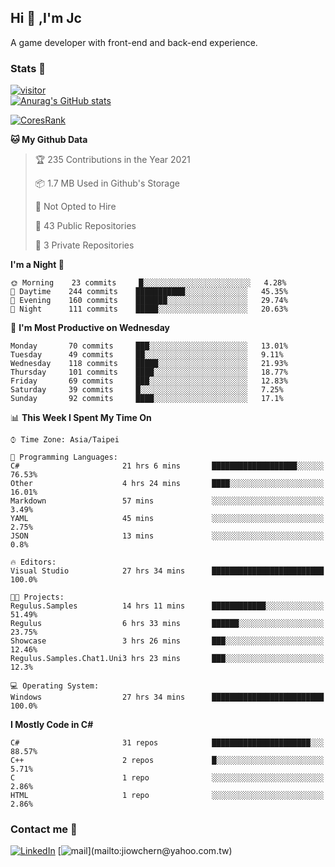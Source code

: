 ## Hi 👋 ,I'm Jc  

A game developer with front-end and back-end experience.  

### Stats  📝
[![visitor](https://visitor-badge.glitch.me/badge?page_id=jiowchern.jiowchern&style=flat-square&color=0088cc)](https://visitor-badge.glitch.me/badge?page_id=jiowchern.jiowchern&style=flat-square&color=0088cc)  
[![Anurag's GitHub stats](https://github-readme-stats.vercel.app/api?username=jiowchern&count_private=true&&show_icons=true)](https://github.com/anuraghazra/github-readme-stats)  
<!-- [![trophy](https://github-profile-trophy.vercel.app/?username=jiowchern)](https://github.com/ryo-ma/github-profile-trophy)   -->
[![CoresRank](https://cr-ss-service.azurewebsites.net/api/ScreenShot?widget=summary&username=jiowchern)](https://cr-ss-service.azurewebsites.net/api/ScreenShot?widget=summary&username=jiowchern)


<!--START_SECTION:waka-->
**🐱 My Github Data** 

> 🏆 235 Contributions in the Year 2021
 > 
> 📦 1.7 MB Used in Github's Storage 
 > 
> 🚫 Not Opted to Hire
 > 
> 📜 43 Public Repositories 
 > 
> 🔑 3 Private Repositories  
 > 
**I'm a Night 🦉** 

```text
🌞 Morning    23 commits     █░░░░░░░░░░░░░░░░░░░░░░░░   4.28% 
🌆 Daytime    244 commits    ███████████░░░░░░░░░░░░░░   45.35% 
🌃 Evening    160 commits    ███████░░░░░░░░░░░░░░░░░░   29.74% 
🌙 Night      111 commits    █████░░░░░░░░░░░░░░░░░░░░   20.63%

```
📅 **I'm Most Productive on Wednesday** 

```text
Monday       70 commits     ███░░░░░░░░░░░░░░░░░░░░░░   13.01% 
Tuesday      49 commits     ██░░░░░░░░░░░░░░░░░░░░░░░   9.11% 
Wednesday    118 commits    █████░░░░░░░░░░░░░░░░░░░░   21.93% 
Thursday     101 commits    ████░░░░░░░░░░░░░░░░░░░░░   18.77% 
Friday       69 commits     ███░░░░░░░░░░░░░░░░░░░░░░   12.83% 
Saturday     39 commits     █░░░░░░░░░░░░░░░░░░░░░░░░   7.25% 
Sunday       92 commits     ████░░░░░░░░░░░░░░░░░░░░░   17.1%

```


📊 **This Week I Spent My Time On** 

```text
⌚︎ Time Zone: Asia/Taipei

💬 Programming Languages: 
C#                       21 hrs 6 mins       ███████████████████░░░░░░   76.53% 
Other                    4 hrs 24 mins       ████░░░░░░░░░░░░░░░░░░░░░   16.01% 
Markdown                 57 mins             ░░░░░░░░░░░░░░░░░░░░░░░░░   3.49% 
YAML                     45 mins             ░░░░░░░░░░░░░░░░░░░░░░░░░   2.75% 
JSON                     13 mins             ░░░░░░░░░░░░░░░░░░░░░░░░░   0.8%

🔥 Editors: 
Visual Studio            27 hrs 34 mins      █████████████████████████   100.0%

🐱‍💻 Projects: 
Regulus.Samples          14 hrs 11 mins      ████████████░░░░░░░░░░░░░   51.49% 
Regulus                  6 hrs 33 mins       ██████░░░░░░░░░░░░░░░░░░░   23.75% 
Showcase                 3 hrs 26 mins       ███░░░░░░░░░░░░░░░░░░░░░░   12.46% 
Regulus.Samples.Chat1.Uni3 hrs 23 mins       ███░░░░░░░░░░░░░░░░░░░░░░   12.3%

💻 Operating System: 
Windows                  27 hrs 34 mins      █████████████████████████   100.0%

```

**I Mostly Code in C#** 

```text
C#                       31 repos            ██████████████████████░░░   88.57% 
C++                      2 repos             █░░░░░░░░░░░░░░░░░░░░░░░░   5.71% 
C                        1 repo              ░░░░░░░░░░░░░░░░░░░░░░░░░   2.86% 
HTML                     1 repo              ░░░░░░░░░░░░░░░░░░░░░░░░░   2.86%

```



<!--END_SECTION:waka-->



### Contact me 💬
[![LinkedIn](https://img.shields.io/badge/-JiowchernChen-0077B5?style==flat-square&logo=LinkedIn&logoColor=white)](https://www.linkedin.com/in/jiowchern-chen-4aaa90b7/) [![mail](https://img.shields.io/badge/-jiowchern%40yahoo.com.tw-blueviolet?style=flat-square&logo=yahoo!)](mailto:jiowchern@yahoo.com.tw)    

<!-- [![Linkedin Badge](https://img.shields.io/badge/-LinkedIn-blue?style=flat-square&logo=Linkedin&logoColor=white&link=https://www.linkedin.com/in/jiowchern-chen-4aaa90b7/)](https://www.linkedin.com/in/jiowchern-chen-4aaa90b7/) -->


<!--
**jiowchern/jiowchern** is a ✨ _special_ ✨ repository because its `README.md` (this file) appears on your GitHub profile.

Here are some ideas to get you started:

- 🔭 I’m currently working on ...
- 🌱 I’m currently learning ...
- 👯 I’m looking to collaborate on ...
- 🤔 I’m looking for help with ...
- 💬 Ask me about ...
- 📫 How to reach me: ...
- 😄 Pronouns: ...
- ⚡ Fun fact: ...
-->
